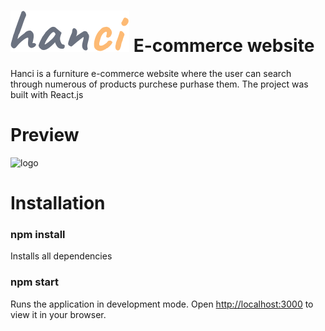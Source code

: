 # ![logo](https://github.com/CihanErenler/react-e-commerce/blob/master/src/assets/hanci.svg) E-commerce website

Hanci is a furniture e-commerce website where the user can search through numerous of products purchese purhase them. The project was built with React.js

# Preview

![logo](https://github.com/CihanErenler/react-e-commerce/blob/master/src/assets/ef.gif)

# Installation
### npm install
Installs all dependencies
### npm start
Runs the application in development mode.
Open [http://localhost:3000](http://localhost:3000) to view it in your browser.


